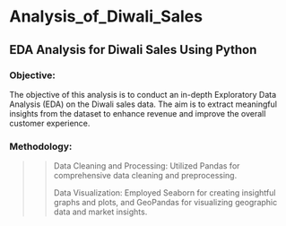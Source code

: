 # Analysis_of_Diwali_Sales

## EDA Analysis for Diwali Sales Using Python

### Objective:
The objective of this analysis is to conduct an in-depth Exploratory Data Analysis (EDA) on the Diwali sales data. The aim is to extract meaningful insights from the dataset to enhance revenue and improve the overall customer experience.

### Methodology:

>> Data Cleaning and Processing: Utilized Pandas for comprehensive data cleaning and preprocessing.
>> 
>>Data Visualization: Employed Seaborn for creating insightful graphs and plots, and GeoPandas for visualizing geographic data and market insights.
